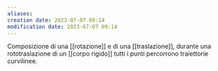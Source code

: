 ```yaml
---
aliases: 
creation date: 2023-07-07 09:14
modification date: 2023-07-07 09:14
---
```


Composizione di una [[rotazione]] e di una [[traslazione]], durante una rototraslazione di un [[corpo rigido]] tutti i punti percorrono traiettorie curvilinee.

